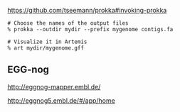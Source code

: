 https://github.com/tseemann/prokka#invoking-prokka

```
# Choose the names of the output files
% prokka --outdir mydir --prefix mygenome contigs.fa

# Visualize it in Artemis
% art mydir/mygenome.gff
```

## EGG-nog

http://eggnog-mapper.embl.de/ 

http://eggnog5.embl.de/#/app/home

